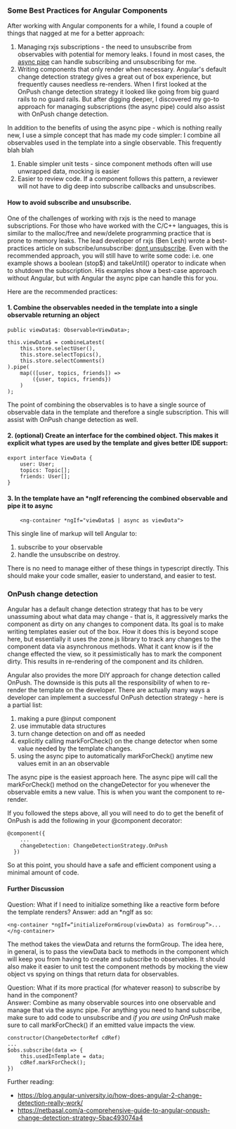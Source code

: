 ### Some Best Practices for Angular Components
After working with Angular components for a while, I found a couple of things that nagged at me for a better approach:
1) Managing rxjs subscriptions - the need to unsubscribe from observables with potential for memory leaks. I found in most cases,
the [async pipe](https://angular.io/api/common/AsyncPipe#description) can handle subscribing and unsubscribing for me.
2) Writing components that only render when necessary. Angular's default change detection strategy gives a great out of box
experience, but frequently causes needless re-renders.
When I first looked at the OnPush change detection strategy it looked like going from big guard rails to no guard rails.
But after digging deeper, I discovered my go-to approach for managing subscriptions (the async pipe) could also assist with OnPush change detection.  

In addition to the benefits of using the async pipe - which is nothing really new, I use a simple concept that has made my code simpler: I combine all observables used in the template into a single observable. This frequently blah blah
1) Enable simpler unit tests - since component methods often will use unwrapped data, mocking is easier
2) Easier to review code. If a component follows this pattern, a reviewer will not have to dig deep into subscribe callbacks and unsubscribes.

#### How to avoid subscribe and unsubscribe.

One of the challenges of working with rxjs is the need to manage subscriptions. For those who have worked with the C/C++ languages, this is similar to the malloc/free and new/delete programming practice that is prone to memory leaks.  The lead developer of rxjs (Ben Lesh) wrote a best-practices article on subscribe/unsubscribe: [dont unsubscribe](https://medium.com/@benlesh/rxjs-dont-unsubscribe-6753ed4fda87). Even with the recommended approach, you will still have to write some code: i.e. one example shows a boolean (stop$) and takeUntil() operator to indicate when to shutdown the subscription.
His examples show a best-case approach without Angular, but with Angular the async pipe can handle this for you.

Here are the recommended practices:

#### 1. Combine the observables needed in the template into a single observable returning an object

```
public viewData$: Observable<ViewData>;

this.viewData$ = combineLatest(
    this.store.selectUser(),
    this.store.selectTopics(),
    this.store.selectComments()
).pipe(
    map(([user, topics, friends]) =>
        ({user, topics, friends})
    )
);
```
The point of combining the observables is to have a single source of observable data in the template and therefore a single subscription. This will assist with OnPush change detection as well.
#### 2. (optional) Create an interface for the combined object. This makes it explicit what types are used by the template and gives better IDE support:
```
export interface ViewData {
    user: User;
    topics: Topic[];
    friends: User[];
}
```
#### 3. In the template have an *ngIf referencing the combined observable and pipe it to async
```
    <ng-container *ngIf="viewData$ | async as viewData">
```

This single line of markup will tell Angular to:
1) subscribe to your observable
2) handle the unsubscribe on destroy. 

There is no need to manage either of these things in typescript directly. This should make your code smaller, easier to understand,
and easier to test.

### OnPush change detection

Angular has a default change detection strategy that has to be very unassuming about what data may change - that is, it aggressively marks the component as dirty on any changes to component data. Its goal is to make writing templates easier out of the box. How it does this is beyond scope here, but essentially it uses the zone.js library to track any changes to the component data via asynchronous methods. What it cant know is if the change effected the view, so it pessimistically has to mark the component dirty. This results in re-rendering of the component and its children. 

Angular also provides the more DIY approach for change detection called OnPush. The downside is this puts all the responsibility of when to re-render the template on the developer. There are actually many ways a developer can implement a successful OnPush detection strategy - here is a partial list:
1) making a pure @input component
2) use immutable data structures
3) turn change detection on and off as needed
4) explicitly calling markForCheck() on the change detector when some value needed by the template changes.
5) using the async pipe to automatically markForCheck() anytime new values emit in an an observable

The async pipe is the easiest approach here. The async pipe will call the markForCheck() method on the changeDetector for you whenever the observable emits a new value. This is when you want the component to re-render.

If you followed the steps above, all you will need to do to get the benefit of OnPush is add the following in your @component decorator:

```
@component({
    ...
    changeDetection: ChangeDetectionStrategy.OnPush
  })
```
So at this point, you should have a safe and efficient component using a minimal amount of code.

#### Further Discussion
Question: What if I need to initialize something like a reactive form before the template renders? 
Answer: add an *ngIf as so:

```<ng-container *ngIf=“initializeFormGroup(viewData) as formGroup”>...</ng-container>```

The method takes the viewData and returns the formGroup. The idea here, in general, is to pass the viewData back to methods in the component which will keep you from having to create and subscribe to observables. It should also make it easier to unit test the component methods by mocking the view object vs spying on things that return data for observables.

Question: What if its more practical (for whatever reason) to subscribe by hand in the component?  
Answer: Combine as many observable sources into one observable and manage that via the async pipe. For anything you need to hand subscribe, make sure to add code to unsubscribe and _if you are using OnPush_ make sure to call markForCheck() if an emitted value impacts the view.

```
constructor(ChangeDetectorRef cdRef)
...
$obs.subscribe(data => {
    this.usedInTemplate = data;
    cdRef.markForCheck();
})
```

Further reading:
- https://blog.angular-university.io/how-does-angular-2-change-detection-really-work/
- https://netbasal.com/a-comprehensive-guide-to-angular-onpush-change-detection-strategy-5bac493074a4
